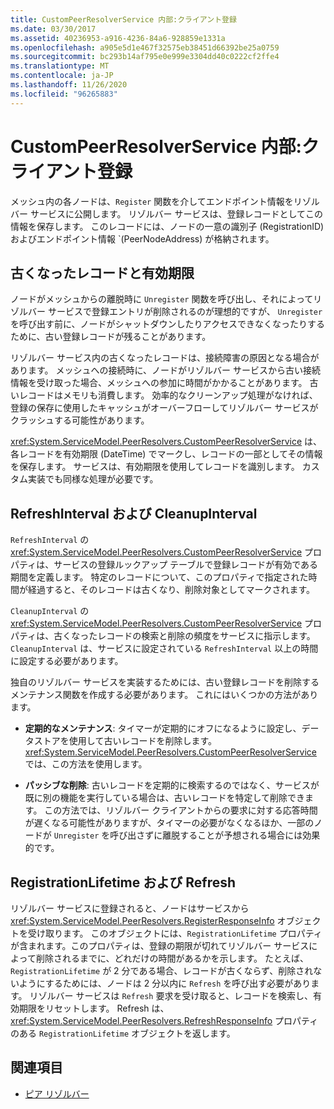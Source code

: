 ```yaml
---
title: CustomPeerResolverService 内部:クライアント登録
ms.date: 03/30/2017
ms.assetid: 40236953-a916-4236-84a6-928859e1331a
ms.openlocfilehash: a905e5d1e467f32575eb38451d66392be25a0759
ms.sourcegitcommit: bc293b14af795e0e999e3304dd40c0222cf2ffe4
ms.translationtype: MT
ms.contentlocale: ja-JP
ms.lasthandoff: 11/26/2020
ms.locfileid: "96265883"
---
```

# <a name="inside-the-custompeerresolverservice-client-registrations"></a>CustomPeerResolverService 内部:クライアント登録

メッシュ内の各ノードは、`Register` 関数を介してエンドポイント情報をリゾルバー サービスに公開します。 リゾルバー サービスは、登録レコードとしてこの情報を保存します。 このレコードには、ノードの一意の識別子 (RegistrationID) およびエンドポイント情報 `(PeerNodeAddress) が格納されます。  
  
## <a name="stale-records-and-expiration-time"></a>古くなったレコードと有効期限  

 ノードがメッシュからの離脱時に `Unregister` 関数を呼び出し、それによってリゾルバー サービスで登録エントリが削除されるのが理想的ですが、 `Unregister` を呼び出す前に、ノードがシャットダウンしたりアクセスできなくなったりするために、古い登録レコードが残ることがあります。  
  
 リゾルバー サービス内の古くなったレコードは、接続障害の原因となる場合があります。 メッシュへの接続時に、ノードがリゾルバー サービスから古い接続情報を受け取った場合、メッシュへの参加に時間がかかることがあります。 古いレコードはメモリも消費します。 効率的なクリーンアップ処理がなければ、登録の保存に使用したキャッシュがオーバーフローしてリゾルバー サービスがクラッシュする可能性があります。  
  
 <xref:System.ServiceModel.PeerResolvers.CustomPeerResolverService> は、各レコードを有効期限 (DateTime) でマークし、レコードの一部としてその情報を保存します。 サービスは、有効期限を使用してレコードを識別します。 カスタム実装でも同様な処理が必要です。  
  
## <a name="refreshinterval-and-cleanupinterval"></a>RefreshInterval および CleanupInterval  

 `RefreshInterval` の <xref:System.ServiceModel.PeerResolvers.CustomPeerResolverService> プロパティは、サービスの登録ルックアップ テーブルで登録レコードが有効である期間を定義します。 特定のレコードについて、このプロパティで指定された時間が経過すると、そのレコードは古くなり、削除対象としてマークされます。  
  
 `CleanupInterval` の <xref:System.ServiceModel.PeerResolvers.CustomPeerResolverService> プロパティは、古くなったレコードの検索と削除の頻度をサービスに指示します。 `CleanupInterval` は、サービスに設定されている `RefreshInterval` 以上の時間に設定する必要があります。  
  
 独自のリゾルバー サービスを実装するためには、古い登録レコードを削除するメンテナンス関数を作成する必要があります。 これにはいくつかの方法があります。  
  
- **定期的なメンテナンス**: タイマーが定期的にオフになるように設定し、データストアを使用して古いレコードを削除します。 <xref:System.ServiceModel.PeerResolvers.CustomPeerResolverService> では、この方法を使用します。  
  
- **パッシブな削除**: 古いレコードを定期的に検索するのではなく、サービスが既に別の機能を実行している場合は、古いレコードを特定して削除できます。 この方法では、リゾルバー クライアントからの要求に対する応答時間が遅くなる可能性がありますが、タイマーの必要がなくなるほか、一部のノードが `Unregister` を呼び出さずに離脱することが予想される場合には効果的です。  
  
## <a name="registrationlifetime-and-refresh"></a>RegistrationLifetime および Refresh  

 リゾルバー サービスに登録されると、ノードはサービスから <xref:System.ServiceModel.PeerResolvers.RegisterResponseInfo> オブジェクトを受け取ります。 このオブジェクトには、`RegistrationLifetime` プロパティが含まれます。このプロパティは、登録の期限が切れてリゾルバー サービスによって削除されるまでに、どれだけの時間があるかを示します。 たとえば、`RegistrationLifetime` が 2 分である場合、レコードが古くならず、削除されないようにするためには、ノードは 2 分以内に `Refresh` を呼び出す必要があります。 リゾルバー サービスは `Refresh` 要求を受け取ると、レコードを検索し、有効期限をリセットします。 Refresh は、<xref:System.ServiceModel.PeerResolvers.RefreshResponseInfo> プロパティのある `RegistrationLifetime` オブジェクトを返します。  
  
## <a name="see-also"></a>関連項目

- [ピア リゾルバー](peer-resolvers.md)
